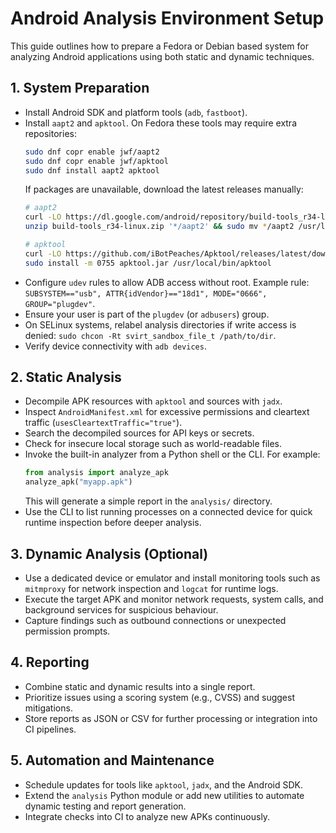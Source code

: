 # Android Analysis Environment Setup

This guide outlines how to prepare a Fedora or Debian based system for
analyzing Android applications using both static and dynamic techniques.

## 1. System Preparation
- Install Android SDK and platform tools (`adb`, `fastboot`).
- Install `aapt2` and `apktool`. On Fedora these tools may require extra
  repositories:
  ```bash
  sudo dnf copr enable jwf/aapt2
  sudo dnf copr enable jwf/apktool
  sudo dnf install aapt2 apktool
  ```
  If packages are unavailable, download the latest releases manually:
  ```bash
  # aapt2
  curl -LO https://dl.google.com/android/repository/build-tools_r34-linux.zip
  unzip build-tools_r34-linux.zip '*/aapt2' && sudo mv */aapt2 /usr/local/bin/

  # apktool
  curl -LO https://github.com/iBotPeaches/Apktool/releases/latest/download/apktool.jar
  sudo install -m 0755 apktool.jar /usr/local/bin/apktool
  ```
- Configure `udev` rules to allow ADB access without root. Example rule:
  `SUBSYSTEM=="usb", ATTR{idVendor}=="18d1", MODE="0666", GROUP="plugdev"`.
- Ensure your user is part of the `plugdev` (or `adbusers`) group.
- On SELinux systems, relabel analysis directories if write access is denied:
  `sudo chcon -Rt svirt_sandbox_file_t /path/to/dir`.
- Verify device connectivity with `adb devices`.

## 2. Static Analysis
- Decompile APK resources with `apktool` and sources with `jadx`.
- Inspect `AndroidManifest.xml` for excessive permissions and cleartext
  traffic (`usesCleartextTraffic="true"`).
- Search the decompiled sources for API keys or secrets.
- Check for insecure local storage such as world-readable files.
- Invoke the built-in analyzer from a Python shell or the CLI. For example:
  ```python
  from analysis import analyze_apk
  analyze_apk("myapp.apk")
  ```
  This will generate a simple report in the `analysis/` directory.
- Use the CLI to list running processes on a connected device for quick
  runtime inspection before deeper analysis.

## 3. Dynamic Analysis (Optional)
- Use a dedicated device or emulator and install monitoring tools such as
  `mitmproxy` for network inspection and `logcat` for runtime logs.
- Execute the target APK and monitor network requests, system calls, and
  background services for suspicious behaviour.
- Capture findings such as outbound connections or unexpected permission
  prompts.

## 4. Reporting
- Combine static and dynamic results into a single report.
- Prioritize issues using a scoring system (e.g., CVSS) and suggest
  mitigations.
- Store reports as JSON or CSV for further processing or integration into
  CI pipelines.

## 5. Automation and Maintenance
- Schedule updates for tools like `apktool`, `jadx`, and the Android SDK.
- Extend the `analysis` Python module or add new utilities to automate
  dynamic testing and report generation.
- Integrate checks into CI to analyze new APKs continuously.

